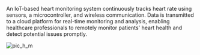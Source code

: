 An IoT-based heart monitoring system continuously tracks heart rate using sensors, a microcontroller, and wireless communication. Data is transmitted to a cloud platform for real-time monitoring and analysis,
enabling healthcare professionals to remotely monitor patients' heart health and detect potential issues promptly.

![pic_h_m](https://github.com/user-attachments/assets/02be0523-60de-414f-98ef-3de608ca88cf)
